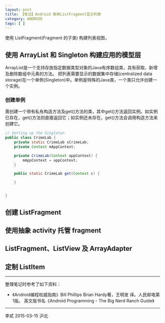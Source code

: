 ```yaml
---
layout: post
title: 【笔记】Android 使用ListFragment显示列表
category: ANDROID
tags: [ ]
---
```


使用 ListFragment(Fragment 的子类) 构建列表视图，



## 使用 ArrayList<E> 和 Singleton 构建应用的模型层

ArrayList<E>是一个支持存放指定数据类型对象的Java有序数组类，具有获取、新增及删除数组中元素的方法。
把列表需要显示的数据集中存储(centralized data storage)在一个单例(Singleton)中。单例是特殊的Java类，一个类只允许创建一个实例。

### 创建单例
需创建一个带有私有构造方法及get()方法的类，其中get()方法返回实例。如实例已存在，get()方法则直接返回它；如实例还未存在，get()方法会调用构造方法来创建它。

```Java
// Setting up the Singleton
public class CrimeLab {
    private static CrimeLab sCrimeLab;
    private Context mAppContext;

    private CrimeLab(Context appContext) {
        mAppContext = appContext;
    }

    public static CrimeLab get(Context c) {

    }


}
```



## 创建 ListFragment

## 使用抽象 activity 托管 fragment

## ListFragment、ListView 及 ArrayAdapter

## 定制 ListItem

---

整理笔记时参考了如下资料：

- 《Android编程权威指南》Bill Phillips  Brian Hardy著，王明发 译。人民邮电第1版。
    英文版书名《Android Programming - The Big Nerd Ranch Guide》

---
李贰 2015-03-15 沪北
